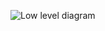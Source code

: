 ![Low level diagram](https://user-images.githubusercontent.com/101305374/168226223-a9ba9945-6ec6-469c-b551-2efb37332d4d.png)

